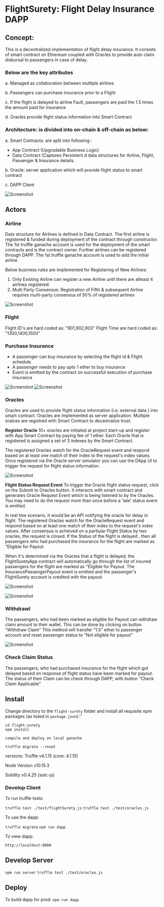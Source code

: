 # FlightSurety: Flight Delay Insurance DAPP

## Concept:
This is a decentralized implementation of flight delay insurance. 
It consists of smart contract on Ethereum coupled with Oracles to provide auto claim disbursal to passengers in case of delay.

### Below are the key attributes

a. Managed as collaboration between multiple airlines

b. Passengers can purchase insurance prior to a Flight

c. If the flight is delayed to airline Fault, passengers are paid the 1.5 times the amount paid for insurance

d. Oracles provide flight status information into Smart Contract


### Architecture: is divided into on-chain & off-chain as below: 
a. Smart Contracts: are split into following :
  - App Contract (Upgradable Business Logic)
  - Data Contract (Captures Persistent d data structures for Airline, Flight, Passenger & Insurance details.

b. Oracle: server application which will provide flight status to smart contract

c. DAPP Client


![Screenshot](Images/Architecture.png)
## Actors

### Airline
Data structure for Airlines is defined in Data Contract. The first airline is registered & funded during deployment of the contract through constructor. The 1st truffle ganache account is used for the deployment of the smart contracts and is the contract owner.
Further airlines can be registered through DAPP. The 1st truffle ganache account is used to add the initial airline

Below business rules are implemented for Registering of New Airlines:

1. Only Existing Airline can register a new Airline until there are atleast 4 airlines registered.
2. Multi Party Consensus: Registration of Fifth & subsequent Airline requires multi-party consensus of 50% of registered airlines

![Screenshot](Images/Register-Airline.png)

### Flight
Flight ID's are hard coded as: "901,902,903"
Flight Time are hard coded as: "1300,1400,1500"


### Purchase Insurance
*  A passenger can buy insurance by selecting the flight id & Flight schedule.
*  A passenger needs to pay upto 1 ether to buy insurance
*  Event is emitted by the contract on successful execution of purchase insurance


![Screenshot](Images/Purchase-Insurance-Invocation.png)
![Screenshot](Images/Purchase-Insurance-Result.png)


### Oracles 
Oracles are used to provide flight status information (i.e. external data ) into smart contract. Oracles are implemented as server application. Multiple oralces are registred with Smart Contract to decentralize trust. 

**Register Oracle**
10+ oracles are initiated at project start-up and register with App Smart Contract by paying fee of 1 ether. Each Oracle that is registered is assigned a set of 3 indexes by the Smart Contract. 

The registered Oracles watch for the OracleRequest event and respond based on at least one match of their index to the request's index values. Once registered via the Oracle server simulator you can use the DApp UI to trigger the request for flight status information. 

![Screenshot](Images/Registered-Oracles.png)



**Flight Status Request Event**
To trigger the Oracle flight status request, click on the Submit to Oracles button. It interacts with smart contract and generates Oracle Request Event which is being listened to by the Oracles. You may need to do the request more than once before a 'late' status event is emitted.

In real tme scenario, it would be an API notifying the oracle for delay in flight.
The registered Oracles watch for the OracleRequest event and respond based on at least one match of their index to the request's index values.
After consensus is acheived on a partiular Flight Status by two oracles, the request is closed. 
If the Status of the flight is delayed , then all passengers who had purchased the insurance for the flight
are marked as "Eligible for Payout

When it's determined via the Oracles that a flight is delayed, the FlightSuretyApp contract will automatically go through the list of insured passengers for the flight are marked as "Eligible for Payout. 
The InsurancePassengerPayout event is emitted and the passenger's FlightSurety account is credited with the payout.

![Screenshot](Images/Submit-To-Oracle-Invocation.png)

![Screenshot](Images/Submit-To-Oracle-Result.png)

### Withdrawl

The passengers, who had been marked as eligible for Payout can withdraw claim amount to their wallet. This can be done by clicking on button "Withdraw Claim"
This method will transfer "1.5" ether to passenger account and reset passenger status to "Not eligible for payout"

![Screenshot](Images/Withdraw-Claim-Invocation.png)


### Check Claim Status

The passengers, who had purchased insurance for the flight which got delayed based on response of flight status have been marked for payout. The status of their Claim can be check through DAPP, with button "Check Claim Applicable"












## Install

Change directory to the ```flight-surety``` folder and install all requisite npm packages (as listed in ```package.json```):''

```
cd flight-surety
npm install

compile and deploy on local ganache

truffle migrate --reset
```


versions:
Truffle v4.1.15 (core: 4.1.15)

Node Version
v10.15.3

Solidity v0.4.25 (solc-js)


### Develop Client

To run truffle tests:

`truffle test ./test/flightSurety.js`
`truffle test ./test/oracles.js`

To use the dapp:

`truffle migrate`
`npm run dapp`

To view dapp:

`http://localhost:8000`

## Develop Server

`npm run server`
`truffle test ./test/oracles.js`

## Deploy

To build dapp for prod:
`npm run dapp`



